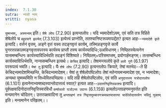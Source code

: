 ```yaml
---
index:  7.1.30
sutra:  भ्यसो भ्यम्
vritti:  nyasa
---
```


`युष्मभ्यम्, अस्मभ्यम्` इति। `शेषे लोपः` (7.2.90) इत्यन्तलोपः।
यदि भ्यमादेशोऽयम्, एवं सति तत्र विहिते शेषेलोपे च `बहुवचने झल्येत्` (7.3.103) इत्येत्त्वं प्राप्नोति, ततश्चानिष्टरूपमापद्येत? इत्यत आह--`भ्यमादेशे कृते` इत्यादि। वर्त्तनं वृत्तम्, अङ्गे वृत्तं यस्य तदङ्गवृत्तं कार्यम्, तस्मिन्नङ्गवृत्ते कार्ये पुनरत्तरकालमङ्गवृत्तावपरस्य कार्यस्य प्राप्तौ तस्य कार्यस्यादिधिः;उअविधानम्। निष्ठितस्येत्यनेन यत्समम्बन्धिनः कार्यस्याविधिर्भवति तदङ्गं विशिष्यते। निष्ठितम्=परिसमाप्तम्, प्रयोगार्हमङ्गम्। तत्सम्बन्धिनः कार्यस्याविधिर्भवति, नान्यसम्बन्धिन इत्यर्थः।
`केचित्` इत्यादि। तेषामन्त्यलोपे कृते `अतो गुणे` (6.1.97) पररूपत्वं भवति। `येषां तु` इत्यादि। यैः `शेषे लोपः` (7.2.90) इत्यन्तलोपः क्रियते, तेषां मतभेदः--ते हि केचिद्भ्यमादेशमिच्छन्ति, केचिदभ्यमादेशम्। येषां तु शेषेलोपष्टिलोपः तेषां मतेनायमभ्यमादेश एव, न भ्यमादेशः; अन्यथा युष्मब्यमिति न सिध्येवितयभिप्रायः। यदि तर्हि शेषेलोपष्टिलोपः, एवं सति `अनुदात्तस्य यत्रोदात्तलोपः` (6.1.101) इत्यनेनाभ्यम्शब्दस्यान्तोदात्तत्वं स्यात्? इत्यत आह--`उदात्तनिवृत्तिस्वरश्च` इत्यादि। पूर्वपक्षवादिनोदात्तनिवृत्तिस्वरविधौ `कर्षात्वतो घञोऽन्त उदात्तः` (6.1.159) इत्यतोऽन्तग्रहणमनुवर्त्तत इति मन्यमानेन चोदितन्। उत्तरपक्षवादिना तु `अन्तग्रहणं तत्र निवृत्तमुच्चारणक्रमप्रतयासत्त्या चादेरेवोदात्तत्वेन भवितुं युक्तम्` इति। मन्यमानेन परिहृतम्।।

